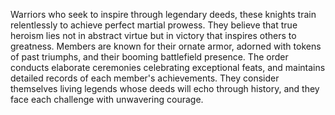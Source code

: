 Warriors who seek to inspire through legendary deeds, these knights train relentlessly to achieve perfect martial prowess. They believe that true heroism lies not in abstract virtue but in victory that inspires others to greatness. Members are known for their ornate armor, adorned with tokens of past triumphs, and their booming battlefield presence. The order conducts elaborate ceremonies celebrating exceptional feats, and maintains detailed records of each member's achievements. They consider themselves living legends whose deeds will echo through history, and they face each challenge with unwavering courage.